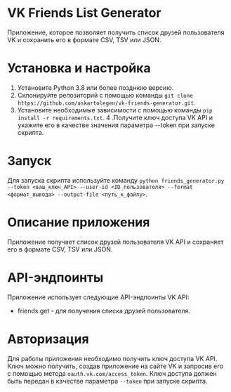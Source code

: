 # VK Friends List Generator
Приложение, которое позволяет получить список друзей пользователя VK и сохранить его в формате CSV, TSV или JSON.

# Установка и настройка
1. Установите Python 3.8 или более позднюю версию.
2. Склонируйте репозиторий с помощью команды ```git clone https://github.com/askartolegen/vk-friends-generator.git```.
3. Установите необходимые зависимости с помощью команды ```pip install -r requirements.txt```.
4 .Получите ключ доступа VK API и укажите его в качестве значения параметра --token при запуске скрипта.
# Запуск
Для запуска скрипта используйте команду ```python friends_generator.py --token <ваш_ключ_API> --user-id <ID_пользователя> --format <формат_вывода> --output-file <путь_к_файлу>```.

# Описание приложения
Приложение получает список друзей пользователя VK API и сохраняет его в формате CSV, TSV или JSON.

# API-эндпоинты
Приложение использует следующие API-эндпоинты VK API:

* friends.get - для получения списка друзей пользователя.
# Авторизация
Для работы приложения необходимо получить ключ доступа VK API. Ключ можно получить, создав приложение на сайте VK и запросив его с помощью метода ```oauth.vk.com/access_token```. Ключ доступа должен быть передан в качестве параметра ```--token``` при запуске скрипта.